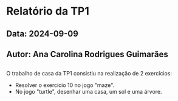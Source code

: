 # Relatório da TP1
## Data: 2024-09-09
## Autor: Ana Carolina Rodrigues Guimarães
##
O trabalho de casa da TP1 consistiu na realização de 2 exercícios:
- Resolver o exercício 10 no jogo "maze".
- No jogo "turtle", desenhar uma casa, um sol e uma árvore.
